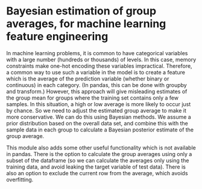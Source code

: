 # Bayesian estimation of group averages, for machine learning feature engineering

In machine learning problems, it is common to have categorical variables with a large number (hundreds or thousands)
of levels. In this case, memory constraints make one-hot encoding these variables impractical. Therefore, a common way
to use such a variable in the model is to create a feature which is the average of the prediction variable (whether binary
or continuous) in each category. (In pandas, this can be done with groupby and transform.)
However, this approach will give misleading estimates of the group mean for groups
where the training set contains only a few samples. In this situation, a high or low average is more likely to occur
just by chance. So we need to adjust the
estimated group average to make it more conservative. We can do this using Bayesian methods. We assume a prior
distribution based on the overall data set, and combine this with the sample data in each group to calculate a
Bayesian posterior estimate of the group average.

This module also adds some other useful functionality which is not available in pandas. There is the option to calculate
the group averages using only a subset of the dataframe (so we can calculate the averages only using the training data,
and avoid leaking the target variable of test data). There is also an
option to exclude the current row from the average, which avoids overfitting.


